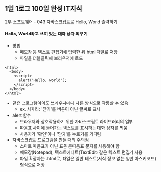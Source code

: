 ## 1일 1로그 100일 완성 IT지식

2부 소프트웨어 - 043 자바스크립트로 Hello, World 출력하기

#### Hello, World라고 쓰여 있는 대화 상자 띄우기

- 방법
  - 메모장 등 텍스트 편집기에 입력한 뒤 html 파일로 저장
  - 파일을 더블클릭해 브라우저에 로드

```
<html>
  <body>
    <script>
      alert("Hello, world");
    </script>
  </body>
</html>
```

- 같은 프로그램이어도 브라우저마다 다른 방식으로 작동할 수 있음
  - ex. 사파리: '닫기'를 버튼이 아닌 글씨로 표시
- alert 함수
  - 브라우저와 상호작용하기 위한 자바스크립트 라이브러리의 일부
  - 따옴표 사이에 들어가는 텍스트를 표시하는 대화 상자를 띄움
  - 사용자가 '확인'이나 '닫기'를 누르기를 기다림
- 자바스크립트 프로그램을 만들 때의 주의점
  - 스마트 따옴표가 아닌 표준 큰따옴표 문자를 사용해야 함
  - 메모장(Notepad), 텍스트에디트(TextEdit) 같은 텍스트 편집기 사용
  - 파일 확장자는 .html로, 파일은 일반 테스트(서식 정보 없는 일반 아스키코드) 형식으로 저장
